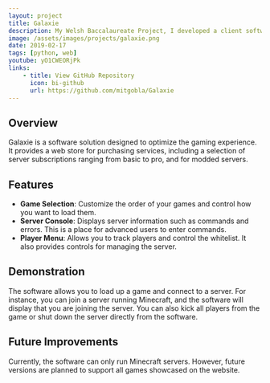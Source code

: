 ```yaml
---
layout: project
title: Galaxie
description: My Welsh Baccalaureate Project, I developed a client software for game server hosting.
image: /assets/images/projects/galaxie.png
date: 2019-02-17
tags: [python, web]
youtube: yO1CWEORjPk
links:
    - title: View GitHub Repository
      icon: bi-github
      url: https://github.com/mitgobla/Galaxie
---
```

## Overview

Galaxie is a software solution designed to optimize the gaming experience. It provides a web store for purchasing services, including a selection of server subscriptions ranging from basic to pro, and for modded servers.

## Features

- **Game Selection**: Customize the order of your games and control how you want to load them.
- **Server Console**: Displays server information such as commands and errors. This is a place for advanced users to enter commands.
- **Player Menu**: Allows you to track players and control the whitelist. It also provides controls for managing the server.

## Demonstration

The software allows you to load up a game and connect to a server. For instance, you can join a server running Minecraft, and the software will display that you are joining the server. You can also kick all players from the game or shut down the server directly from the software.

## Future Improvements

Currently, the software can only run Minecraft servers. However, future versions are planned to support all games showcased on the website.
